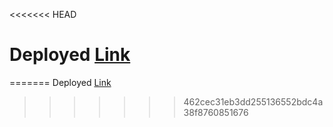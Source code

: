 <<<<<<< HEAD
# Deployed [Link](https://dictionary-meyazhagan.netlify.app)
=======
Deployed [Link](https://dictionary-meyazhagan.netlify.app)
>>>>>>> 462cec31eb3dd255136552bdc4a38f8760851676
